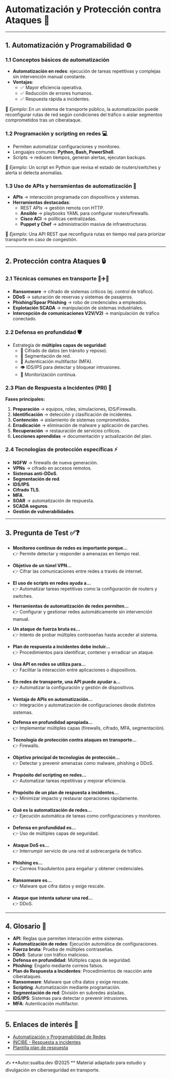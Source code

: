 
# Automatización y Protección contra Ataques 🚦



---

## 1. Automatización y Programabilidad ⚙️

### 1.1 Conceptos básicos de automatización
- **Automatización en redes**: ejecución de tareas repetitivas y complejas sin intervención manual constante.
- **Ventajas**:
  - ✅ Mayor eficiencia operativa.  
  - ✅ Reducción de errores humanos.  
  - ✅ Respuesta rápida a incidentes.

📌 *Ejemplo*: En un sistema de transporte público, la automatización puede reconfigurar rutas de red según condiciones del tráfico o aislar segmentos comprometidos tras un ciberataque.

### 1.2 Programación y scripting en redes 💻
- Permiten automatizar configuraciones y monitoreo.  
- Lenguajes comunes: **Python, Bash, PowerShell**.  
- Scripts → reducen tiempos, generan alertas, ejecutan backups.

📌 *Ejemplo*: Un script en Python que revisa el estado de routers/switches y alerta si detecta anomalías.

### 1.3 Uso de APIs y herramientas de automatización 🔌
- **APIs** → interacción programada con dispositivos y sistemas.  
- **Herramientas destacadas**:
  - REST APIs → gestión remota con HTTP.  
  - **Ansible** → playbooks YAML para configurar routers/firewalls.  
  - **Cisco ACI** → políticas centralizadas.  
  - **Puppet y Chef** → administración masiva de infraestructuras.

📌 *Ejemplo*: Una API REST que reconfigura rutas en tiempo real para priorizar transporte en caso de congestión.

---

## 2. Protección contra Ataques 🔒

### 2.1 Técnicas comunes en transporte 🚉✈️🚢
- **Ransomware** → cifrado de sistemas críticos (ej. control de tráfico).  
- **DDoS** → saturación de reservas y sistemas de pasajeros.  
- **Phishing/Spear Phishing** → robo de credenciales a empleados.  
- **Explotación SCADA** → manipulación de sistemas industriales.  
- **Intercepción de comunicaciones V2V/V2I** → manipulación de tráfico conectado.

### 2.2 Defensa en profundidad 🛡️
- Estrategia de **múltiples capas de seguridad**:
  - 🔑 Cifrado de datos (en tránsito y reposo).  
  - 🔀 Segmentación de red.  
  - 🔐 Autenticación multifactor (MFA).  
  - 👁️ IDS/IPS para detectar y bloquear intrusiones.  
  - 📡 Monitorización continua.

### 2.3 Plan de Respuesta a Incidentes (PRI) 📑
**Fases principales:**
1. **Preparación** → equipos, roles, simulaciones, IDS/Firewalls.  
2. **Identificación** → detección y clasificación de incidentes.  
3. **Contención** → aislamiento de sistemas comprometidos.  
4. **Erradicación** → eliminación de malware y aplicación de parches.  
5. **Recuperación** → restauración de servicios críticos.  
6. **Lecciones aprendidas** → documentación y actualización del plan.

### 2.4 Tecnologías de protección específicas ⚡
- **NGFW** → firewalls de nueva generación.  
- **VPNs** → cifrado en accesos remotos.  
- **Sistemas anti-DDoS**.  
- **Segmentación de red**.  
- **IDS/IPS**.  
- **Cifrado TLS**.  
- **MFA**.  
- **SOAR** → automatización de respuesta.  
- **SCADA seguros**.  
- **Gestión de vulnerabilidades**.

---

## 3. Pregunta de Test ✅❓

- **Monitoreo continuo de redes es importante porque...**  
  👉 Permite detectar y responder a amenazas en tiempo real.

- **Objetivo de un túnel VPN...**  
  👉 Cifrar las comunicaciones entre redes a través de internet.

- **El uso de scripts en redes ayuda a...**  
  👉 Automatizar tareas repetitivas como la configuración de routers y switches.

- **Herramientas de automatización de redes permiten...**  
  👉 Configurar y gestionar redes automáticamente sin intervención manual.

- **Un ataque de fuerza bruta es...**  
  👉 Intento de probar múltiples contraseñas hasta acceder al sistema.

- **Plan de respuesta a incidentes debe incluir...**  
  👉 Procedimientos para identificar, contener y erradicar un ataque.

- **Una API en redes se utiliza para...**  
  👉 Facilitar la interacción entre aplicaciones o dispositivos.

- **En redes de transporte, una API puede ayudar a...**  
  👉 Automatizar la configuración y gestión de dispositivos.

- **Ventaja de APIs en automatización...**  
  👉 Integración y automatización de configuraciones desde distintos sistemas.

- **Defensa en profundidad apropiada...**  
  👉 Implementar múltiples capas (firewalls, cifrado, MFA, segmentación).

- **Tecnología de protección contra ataques en transporte...**  
  👉 Firewalls.

- **Objetivo principal de tecnologías de protección...**  
  👉 Detectar y prevenir amenazas como malware, phishing o DDoS.

- **Propósito del scripting en redes...**  
  👉 Automatizar tareas repetitivas y mejorar eficiencia.

- **Propósito de un plan de respuesta a incidentes...**  
  👉 Minimizar impacto y restaurar operaciones rápidamente.

- **Qué es la automatización de redes...**  
  👉 Ejecución automática de tareas como configuraciones y monitoreo.

- **Defensa en profundidad es...**  
  👉 Uso de múltiples capas de seguridad.

- **Ataque DoS es...**  
  👉 Interrumpir servicio de una red al sobrecargarla de tráfico.

- **Phishing es...**  
  👉 Correos fraudulentos para engañar y obtener credenciales.

- **Ransomware es...**  
  👉 Malware que cifra datos y exige rescate.

- **Ataque que intenta saturar una red...**  
  👉 DDoS.

---

## 4. Glosario 📖

- **API**: Reglas que permiten interacción entre sistemas.  
- **Automatización de redes**: Ejecución automática de configuraciones.  
- **Fuerza bruta**: Prueba de múltiples contraseñas.  
- **DDoS**: Saturar con tráfico malicioso.  
- **Defensa en profundidad**: Múltiples capas de seguridad.  
- **Phishing**: Engaño mediante correos falsos.  
- **Plan de Respuesta a Incidentes**: Procedimientos de reacción ante ciberataques.  
- **Ransomware**: Malware que cifra datos y exige rescate.  
- **Scripting**: Automatización mediante programación.  
- **Segmentación de red**: División en subredes aisladas.  
- **IDS/IPS**: Sistemas para detectar o prevenir intrusiones.  
- **MFA**: Autenticación multifactor.  

---

## 5. Enlaces de interés 🔗

- [Automatización y Programabilidad de Redes](https://www.youtube.com/watch?v=IAw3AckXdoE)  
- [INCIBE - Respuesta a incidentes](https://www.incibe.es/empresas/blog/respuesta-incidentes-estais-preparados)  
- [Plantilla plan de respuesta](https://cgalma.com/wp-content/uploads/2024/05/Plantilla-de-respuesta-a-incidentes-de-ciberseguridad.pdf)

---

✍️ **Autor:sualba.dev @2025 ** Material adaptado para estudio y divulgación en ciberseguridad en transporte.
